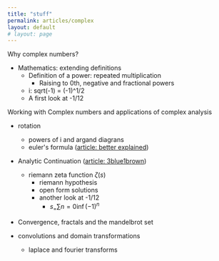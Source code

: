```yaml
---
title: "stuff"
permalink: articles/complex
layout: default
# layout: page
---
```


Why complex numbers?
- Mathematics: extending definitions
    - Definition of a power: repeated multiplication
        - Raising to 0th, negative and fractional powers
    - i: sqrt(-1) = (-1)^1/2
    - A first look at -1/12

Working with Complex numbers and applications of complex analysis
- rotation
    - powers of i and argand diagrans
    - euler's formula ([article: better explained](https://betterexplained.com/articles/intuitive-understanding-of-eulers-formula/))

- Analytic Continuation ([article: 3blue1brown](https://www.3blue1brown.com/lessons/zeta))
    - riemann zeta function $ζ(s)$
        - riemann hypothesis
        - open form solutions
        - another look at -1/12
            - $s_=\sum{n=0}{\inf}(-1)^n$
- Convergence, fractals and the mandelbrot set
- convolutions and domain transformations
    - laplace and fourier transforms